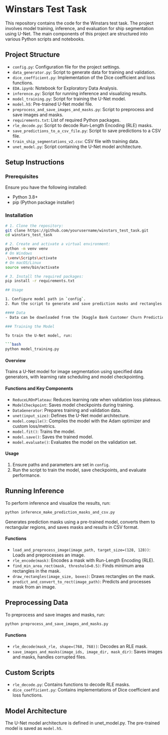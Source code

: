 # Winstars Test Task

This repository contains the code for the Winstars test task. The project involves model training, inference, and evaluation for ship segmentation using U-Net. The main components of this project are structured into various Python scripts and notebooks.

## Project Structure

- `config.py`: Configuration file for the project settings.
- `data_generator.py`: Script to generate data for training and validation.
- `dice_coefficient.py`: Implementation of the Dice coefficient and loss functions.
- `EDA.ipynb`: Notebook for Exploratory Data Analysis.
- `inference.py`: Script for running inference and visualizing results.
- `model_training.py`: Script for training the U-Net model.
- `model.h5`: Pre-trained U-Net model file.
- `preprocess_and_save_images_and_masks.py`: Script to preprocess and save images and masks.
- `requirements.txt`: List of required Python packages.
- `rle_decode.py`: Script to decode Run-Length Encoding (RLE) masks.
- `save_predictions_to_a_csv_file.py`: Script to save predictions to a CSV file.
- `train_ship_segmentations_v2.csv`: CSV file with training data.
- `unet_model.py`: Script containing the U-Net model architecture.

## Setup Instructions

### Prerequisites

Ensure you have the following installed:
- Python 3.8+
- pip (Python package installer)

### Installation

```bash
# 1. Clone the repository:
git clone https://github.com/yourusername/winstars_test_task.git
cd winstars_test_task

# 2. Create and activate a virtual environment:
python -m venv venv
# On Windows
.\venv\Scripts\activate
# On macOS/Linux
source venv/bin/activate

# 3. Install the required packages:
pip install -r requirements.txt

## Usage

1. Configure model path in `config`.
2. Run the script to generate and save prediction masks and rectangles.

#### Data
- Data can be downloaded from the [Kaggle Bank Customer Churn Prediction competition](https://www.kaggle.com/competitions/bank-customer-churn-prediction-dlu/data).

### Training the Model

To train the U-Net model, run:

```bash
python model_training.py
```

#### Overview
Trains a U-Net model for image segmentation using specified data generators, with learning rate scheduling and model checkpointing.

#### Functions and Key Components
- `ReduceLROnPlateau`: Reduces learning rate when validation loss plateaus.
- `ModelCheckpoint`: Saves model checkpoints during training.
- `DataGenerator`: Prepares training and validation data.
- `unet(input_size)`: Defines the U-Net model architecture.
- `model.compile()`: Compiles the model with the Adam optimizer and custom loss/metrics.
- `model.fit()`: Trains the model.
- `model.save()`: Saves the trained model.
- `model.evaluate()`: Evaluates the model on the validation set.

#### Usage
1. Ensure paths and parameters are set in `config`.
2. Run the script to train the model, save checkpoints, and evaluate performance.

## Running Inference

To perform inference and visualize the results, run:

```bash
python inference_make_prediction_masks_and_csv.py
```

Generates prediction masks using a pre-trained model, converts them to rectangular regions, and saves masks and results in CSV format.

#### Functions
- `load_and_preprocess_image(image_path, target_size=(128, 128))`: Loads and preprocesses an image.
- `rle_encode(mask)`: Encodes a mask with Run-Length Encoding (RLE).
- `find_min_area_rect(mask, threshold=0.5)`: Finds minimum area rectangles in the mask.
- `draw_rectangles(image_size, boxes)`: Draws rectangles on the mask.
- `predict_and_convert_to_rect(image_path)`: Predicts and processes mask from an image.

## Preprocessing Data

To preprocess and save images and masks, run:

```bash
python preprocess_and_save_images_and_masks.py
```

#### Functions
- `rle_decode(mask_rle, shape=(768, 768))`: Decodes an RLE mask.
- `save_images_and_masks(image_ids, image_dir, mask_dir)`: Saves images and masks, handles corrupted files.


## Custom Scripts

- `rle_decode.py`: Contains functions to decode RLE masks.
- `dice_coefficient.py`: Contains implementations of Dice coefficient and loss functions.

## Model Architecture
The U-Net model architecture is defined in unet_model.py. The pre-trained model is saved as `model.h5`.